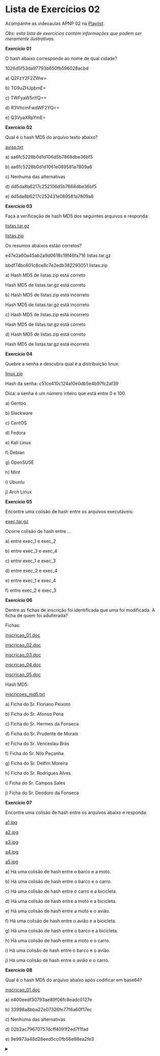 # Lista de Exercícios 02

Acompanhe as videoaulas APNP 02 na [Playlist](https://www.youtube.com/playlist?list=PL4ySOdUYDU9AnsLbtvt7Mq3yBtnMT0Fog).

*Obs: esta lista de exercícios contém informações que podem ser meramente ilustrativas.*

**Exercício 01**

O hash abaixo corresponde ao nome de qual cidade?

1026d5f53da97793b650fb596028acbd

a) Q2FzY2F2ZWw=

b) TG9uZHJpbmE=

c) TWFyaW5nYQ==

d) R3VhcmFwdWF2YQ==

e) Q3VyaXRpYmE=

**Exercício 02**

Qual é o hash MD5 do arquivo texto abaixo?

[aviso.txt](aviso.txt)

a) aa6fc5228b0d1d106d5b7868dbe36bf5

b) aa6fc5228b0d1d1061e089581a7809a6

c) Nenhuma das alternativas

d) dd5da8b6217c252106d5b7868dbe36bf5

e) dd5da8b6217c252431e089581a7809a6

**Exercício 03**

Faça a verificação de hash MD5 dos seguintes arquivos e responda:

[listas.tar.gz](listas.tar.gz)

[listas.zip](listas.zip)

Os resumos abaixos estão corretos?

e47e2a60a45ab2a9d0618c18f46fa716  listas.tar.gz

bbdf74bc601c8ce8c7e2edb382293051  listas.zip

a)
Hash MD5 de listas.zip está correto

Hash MD5 de listas.tar.gz está correto

b)
Hash MD5 de listas.zip está incorreto

Hash MD5 de listas.tar.gz está incorreto

c)
Hash MD5 de listas.zip está incorreto

Hash MD5 de listas.tar.gz está correto

d)
Hash MD5 de listas.zip está correto

Hash MD5 de listas.tar.gz está incorreto

**Exercício 04**

Quebre a senha e descubra qual é a distribuição linux:

[linux.zip](linux.zip)

Hash da senha: c51ce410c124a10e0db5e4b97fc2af39

Dica: a senha é um número inteiro que está entre 0 e 100.

a) Gentoo

b) Slackware

c) CentOS

d) Fedora

e) Kali Linux

f) Debian

g) OpenSUSE

h) Mint

i) Ubuntu

j) Arch Linux

**Exercício 05**

Encontre uma colisão de hash entre os arquivos executáveis:

[exec.tar.gz](exec.tar.gz)

Ocorre colisão de hash entre ...

a) entre exec_1 e exec_2

b) entre exec_3 e exec_4

c) entre exec_1 e exec_3

d) entre exec_2 e exec_4

e) entre exec_1 e exec_4

f) entre exec_2 e exec_3

**Exercício 06**

Dentre as fichas de inscrição foi identificada que uma foi modificada. A ficha de quem foi adulterada?

Fichas:

[inscricao_01.doc](inscricao_01.doc)

[inscricao_02.doc](inscricao_02.doc)

[inscricao_03.doc](inscricao_03.doc)

[inscricao_04.doc](inscricao_04.doc)

[inscricao_05.doc](inscricao_05.doc)

Hash MD5:

[inscricoes_md5.txt](inscricoes_md5.txt)

a) Ficha do Sr. Floriano Peixoto

b) Ficha do Sr. Afonso Pena

c) Ficha do Sr. Hermes da Fonseca

d) Ficha do Sr. Prudente de Morais

e) Ficha do Sr. Venceslau Brás

f) Ficha do Sr. Nilo Peçanha

g) Ficha do Sr. Delfim Moreira

h) Ficha do Sr. Rodrigues Alves

i) Ficha do Sr. Campos Sales

j) Ficha do Sr. Deodoro da Fonseca

**Exercício 07**

Encontre uma colisão de hash entre os arquivos abaixo e responda:

[a1.jpg](a1.jpg)

[a2.jpg](a2.jpg)

[a3.jpg](a3.jpg)

[a4.jpg](a4.jpg)

[a5.jpg](a5.jpg)

a) Há uma colisão de hash entre o barco e a moto.

b) Há uma colisão de hash entre o barco e o carro.

c) Há uma colisão de hash entre o carro e a bicicleta.

d) Há uma colisão de hash entre a moto e a bicicleta.

e) Há uma colisão de hash entre a moto e o avião.

f) Há uma colisão de hash entre o avião e a bicicleta.

g) Há uma colisão de hash entre o barco e a bicicleta.

h) Há uma colisão de hash entre a moto e o carro.

i) Há uma colisão de hash entre o barco e o avião.

j) Há uma colisão de hash entre o avião e o carro.

**Exercício 08**

Qual é o hash MD5 do arquivo abaixo após codificar em base64?

[inscricao_01.doc](./doc/inscricao_01.doc)

a) e400eedf30793ae89f06fc8eadc0127e

b) 33998a8bba22e07326fe77f6a60f17ec

c) Nenhuma das alternativas

d) 02b2ac79670757dcff4091f2ed7f1fad

e) 9e9973a48d28eed5cc0fb56e98ea2fe3 

<details><summary></summary>

Respostas:

01 b)

02 e)

03 c)

04 g)

05 f)

06 f)

07 i)

08 a)
</details>


